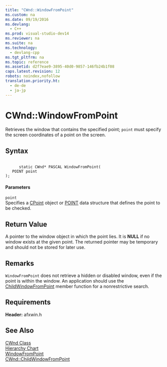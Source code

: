 ```yaml
---
title: "CWnd::WindowFromPoint"
ms.custom: na
ms.date: 09/19/2016
ms.devlang: 
  - C++
ms.prod: visual-studio-dev14
ms.reviewer: na
ms.suite: na
ms.technology: 
  - devlang-cpp
ms.tgt_pltfrm: na
ms.topic: reference
ms.assetid: d2f7eae9-3895-40d0-9857-146fb24b1f08
caps.latest.revision: 12
robots: noindex,nofollow
translation.priority.ht: 
  - de-de
  - ja-jp
---
```

# CWnd::WindowFromPoint
Retrieves the window that contains the specified point; `point` must specify the screen coordinates of a point on the screen.  
  
## Syntax  
  
```  
  
      static CWnd* PASCAL WindowFromPoint(  
   POINT point   
);  
```  
  
#### Parameters  
 `point`  
 Specifies a [CPoint](../vs140/CPoint-Class.md) object or [POINT](../vs140/POINT-Structure.md) data structure that defines the point to be checked.  
  
## Return Value  
 A pointer to the window object in which the point lies. It is **NULL** if no window exists at the given point. The returned pointer may be temporary and should not be stored for later use.  
  
## Remarks  
 `WindowFromPoint` does not retrieve a hidden or disabled window, even if the point is within the window. An application should use the [ChildWindowFromPoint](../vs140/CWnd--ChildWindowFromPoint.md) member function for a nonrestrictive search.  
  
## Requirements  
 **Header:** afxwin.h  
  
## See Also  
 [CWnd Class](../vs140/CWnd-Class.md)   
 [Hierarchy Chart](../vs140/Hierarchy-Chart.md)   
 [WindowFromPoint](http://msdn.microsoft.com/library/windows/desktop/ms633558)   
 [CWnd::ChildWindowFromPoint](../vs140/CWnd--ChildWindowFromPoint.md)